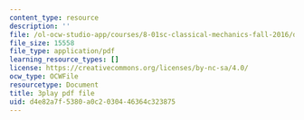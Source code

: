 ```yaml
---
content_type: resource
description: ''
file: /ol-ocw-studio-app/courses/8-01sc-classical-mechanics-fall-2016/d4e82a7f5380a0c2030446364c323875_w7z_z-lucyU.pdf
file_size: 15558
file_type: application/pdf
learning_resource_types: []
license: https://creativecommons.org/licenses/by-nc-sa/4.0/
ocw_type: OCWFile
resourcetype: Document
title: 3play pdf file
uid: d4e82a7f-5380-a0c2-0304-46364c323875
---
```

